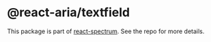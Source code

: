 # @react-aria/textfield

This package is part of [react-spectrum](https://github.com/adobe-private/react-spectrum-v3). See the repo for more details.
